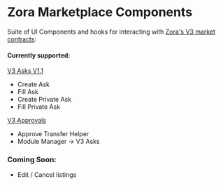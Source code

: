 # Zora Marketplace Components

Suite of UI Components and hooks for interacting with [Zora's V3 market contracts](https://docs.zora.co/docs/v3-overview):

#### Currently supported:

[V3 Asks V1.1](https://docs.zora.co/docs/smart-contracts/modules/Asks/zora-v3-asks-v1.1)

- Create Ask
- Fill Ask
- Create Private Ask
- Fill Private Ask

[V3 Approvals](https://docs.zora.co/docs/guides/v3-approvals)

- Approve Transfer Helper
- Module Manager -> V3 Asks

### Coming Soon:

- Edit / Cancel listings
